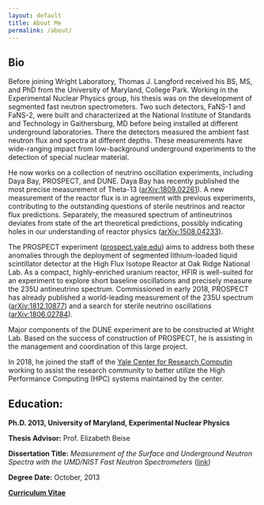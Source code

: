 ```yaml
---
layout: default
title: About Me
permalink: /about/
---
```


## Bio

Before joining Wright Laboratory, Thomas J. Langford received his BS, MS, and PhD from the University of Maryland, College Park. 
Working in the Experimental Nuclear Physics group, his thesis was on the development of segmented fast neutron spectrometers. 
Two such detectors, FaNS-1 and FaNS-2, were built and characterized at the National Institute of Standards and Technology in Gaithersburg, MD before being installed at different underground laboratories. 
There the detectors measured the ambient fast neutron flux and spectra at different depths. 
These measurements have wide-ranging impact from low-background underground experiments to the detection of special nuclear material.

He now works on a collection of neutrino oscillation experiments, including Daya Bay, PROSPECT, and DUNE. 
Daya Bay has recently published the most precise measurement of Theta-13 ([arXiv:1809.02261](https://arxiv.org/abs/1809.02261)). 
A new measurement of the reactor flux is in agreement with previous experiments, contributing to the outstanding questions of sterile neutrinos and reactor flux predictions. 
Separately, the measured spectrum of antineutrinos deviates from state of the art theoretical predictions, possibly indicating holes in our understanding of reactor physics ([arXiv:1508.04233](https://arxiv.org/abs/1508.04233)).

The PROSPECT experiment ([prospect.yale.edu](https://prospect.yale.edu)) aims to address both these anomalies through the deployment of segmented lithium-loaded liquid scintillator detector at the High Flux Isotope Reactor at Oak Ridge National Lab. 
As a compact, highly-enriched uranium reactor, HFIR is well-suited for an experiment to explore short baseline oscillations and precisely measure the 235U antineutrino spectrum. 
Commissioned in early 2018, PROSPECT has already published a world-leading measurement of the 235U spectrum ([arXiv:1812.10877](https://arxiv.org/abs/1812.10877)) and a search for sterile neutrino oscillations ([arXiv:1806.02784](https://arxiv.org/abs/1806.02784)).

Major components of the DUNE experiment are to be constructed at Wright Lab. 
Based on the success of construction of PROSPECT, he is assisting in the management and coordination of this large project.

In 2018, he joined the staff of the [Yale Center for Research Computin](https://research.computing.yale.edu) working to assist the research community to better utilize the High Performance Computing (HPC) systems maintained by the center.

## Education:

**Ph.D. 2013, University of Maryland, Experimental Nuclear Physics**

**Thesis Advisor:** Prof. Elizabeth Beise

**Dissertation Title:** _Measurement of the Surface and Underground Neutron Spectra with the UMD/NIST Fast Neutron Spectrometers_ ([link](http://drum.lib.umd.edu/handle/1903/14895))

**Degree Date:** October, 2013

[**Curriculum Vitae**](/assets/LangfordResume.pdf)
